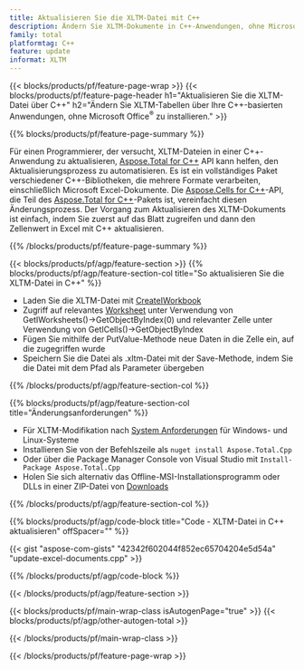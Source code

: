 ```yaml
---
title: Aktualisieren Sie die XLTM-Datei mit C++
description: Ändern Sie XLTM-Dokumente in C++-Anwendungen, ohne Microsoft Excel zu verwenden.
family: total
platformtag: C++
feature: update
informat: XLTM
---
```

{{< blocks/products/pf/feature-page-wrap >}}
{{< blocks/products/pf/feature-page-header h1="Aktualisieren Sie die XLTM-Datei über C++" h2="Ändern Sie XLTM-Tabellen über Ihre C++-basierten Anwendungen, ohne Microsoft Office<sup>&reg;</sup> zu installieren." >}}

{{% blocks/products/pf/feature-page-summary %}}

Für einen Programmierer, der versucht, XLTM-Dateien in einer C++-Anwendung zu aktualisieren, [Aspose.Total for C++](https://products.aspose.com/total/cpp/) API kann helfen, den Aktualisierungsprozess zu automatisieren. Es ist ein vollständiges Paket verschiedener C++-Bibliotheken, die mehrere Formate verarbeiten, einschließlich Microsoft Excel-Dokumente. Die [Aspose.Cells for C++](https://products.aspose.com/cells/cpp/)-API, die Teil des [Aspose.Total for C++](https://products.aspose.com/total/cpp/)-Pakets ist, vereinfacht diesen Änderungsprozess. Der Vorgang zum Aktualisieren des XLTM-Dokuments ist einfach, indem Sie zuerst auf das Blatt zugreifen und dann den Zellenwert in Excel mit C++ aktualisieren.

{{% /blocks/products/pf/feature-page-summary %}}

{{< blocks/products/pf/agp/feature-section >}}
{{% blocks/products/pf/agp/feature-section-col title="So aktualisieren Sie die XLTM-Datei in C++" %}}

- Laden Sie die XLTM-Datei mit [CreateIWorkbook](https://reference.aspose.com/cells/cpp/class/aspose.cells.factory#a93f7282b976d2a001d44198dedaceee8)
- Zugriff auf relevantes [Worksheet](https://reference.aspose.com/cells/cpp/class/aspose.cells.i_worksheet) unter Verwendung von GetIWorksheets()->GetObjectByIndex(0) und relevanter Zelle unter Verwendung von GetICells()->GetObjectByIndex
- Fügen Sie mithilfe der PutValue-Methode neue Daten in die Zelle ein, auf die zugegriffen wurde
- Speichern Sie die Datei als .xltm-Datei mit der Save-Methode, indem Sie die Datei mit dem Pfad als Parameter übergeben

{{% /blocks/products/pf/agp/feature-section-col %}}

{{% blocks/products/pf/agp/feature-section-col title="Änderungsanforderungen" %}}

- Für XLTM-Modifikation nach [System Anforderungen](https://docs.aspose.com/cells/cpp/system-requirements/) für Windows- und Linux-Systeme 
- Installieren Sie von der Befehlszeile als ```nuget install Aspose.Total.Cpp```
- Oder über die Package Manager Console von Visual Studio mit ```Install-Package Aspose.Total.Cpp```
- Holen Sie sich alternativ das Offline-MSI-Installationsprogramm oder DLLs in einer ZIP-Datei von [Downloads](https://releases.aspose.com/cells/cpp)

{{% /blocks/products/pf/agp/feature-section-col %}}

{{% blocks/products/pf/agp/code-block title="Code - XLTM-Datei in C++ aktualisieren" offSpacer="" %}}

{{< gist "aspose-com-gists" "42342f602044f852ec65704204e5d54a" "update-excel-documents.cpp" >}}

{{% /blocks/products/pf/agp/code-block %}}

{{< /blocks/products/pf/agp/feature-section >}}

{{< blocks/products/pf/main-wrap-class isAutogenPage="true" >}}
{{< blocks/products/pf/agp/other-autogen-total >}}

{{< /blocks/products/pf/main-wrap-class >}}

{{< /blocks/products/pf/feature-page-wrap >}}